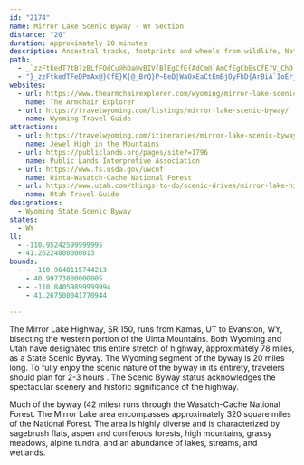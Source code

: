 ```yaml
---
id: "2174"
name: Mirror Lake Scenic Byway - WY Section
distance: "20"
duration: Approximately 20 minutes
description: Ancestral tracks, footprints and wheels from wildlife, Native Americans, mountain men, pioneers and countless forms of transportation have been imprinted on the land adjacent to this byway.
path:
  - _`zzFtkedT?tB?zBLfFOdCu@hDa@vBIV{BlEgCfE{AdCm@`AmCfEgCbEsCfE?V_ChD
  - "}_zzFtkedTFeDPmAx@}CfE}K|@_BrQ}P~EeD|WaOxEaCtEmBjOyFhD{ArBiA`IoErjAis@|FmFnn@{n@xFgHjG_JfDcElKaLxdAkfAtKyJ~B{A|EkClEoBdBk@x`@yI~O}DvFmCrSaL|PsHze@aSvCaBtE_DpSwPve@e_@pAyA~B_DrAkCx@{B^sAv@mEXmC^uJZkFl@uFn@}CbAqDtAwDjMuWfCiGnCgKrNam@xCyHjAwBzFgHfDmDnG_GhEsCnEyBxOkF~Ci@tBOzXDrCUpFqAbDaBtL{HlFsBlDw@bCQbDGdDRfi@dIxL`FnEhApB^`ADfEBd`AgEbv@?j{BYpDLrBZbDv@|mAre@jsAnv@zPbLtXrObAr@rC~CbBlDnAbEp@dFL~B?rEyBvTYrGInkARdELlA`ArEj@dBvAlCz@lApBtBzA~@vBbAbDh@pCBpAGnk@aKts@sMdCq@rDuAtCeBz^kZjLoP~BmCld@k\\js@_g@jGeDlLiF"
websites:
  - url: https://www.thearmchairexplorer.com/wyoming/mirror-lake-scenic-byway.php
    name: The Armchair Explorer
  - url: https://travelwyoming.com/listings/mirror-lake-scenic-byway/
    name: Wyoming Travel Guide
attractions:
  - url: https://travelwyoming.com/itineraries/mirror-lake-scenic-byway/
    name: Jewel High in the Mountains
  - url: https://publiclands.org/pages/site?=1796
    name: Public Lands Interpretive Association
  - url: https://www.fs.usda.gov/uwcnf
    name: Uinta-Wasatch-Cache National Forest
  - url: https://www.utah.com/things-to-do/scenic-drives/mirror-lake-highway/
    name: Utah Travel Guide
designations:
  - Wyoming State Scenic Byway
states:
  - WY
ll:
  - -110.95242599999995
  - 41.26224000000013
bounds:
  - - -110.9640115744213
    - 40.99773000000005
  - - -110.84059899999994
    - 41.267500041770944

---
```


The Mirror Lake Highway, SR 150, runs from Kamas, UT to Evanston, WY, bisecting the western portion of the Uinta Mountains. Both Wyoming and Utah have designated this entire stretch of highway, approximately 78 miles, as a State Scenic Byway. The Wyoming segment of the byway is 20 miles long. To fully enjoy the scenic nature of the byway in its entirety, travelers should plan for 2-3 hours . The  Scenic Byway status acknowledges the spectacular scenery and historic significance of the highway.


Much of the byway (42 miles) runs through the Wasatch-Cache National Forest. The Mirror Lake area encompasses approximately 320 square miles of the National Forest. The area is highly diverse and is characterized by sagebrush flats, aspen and coniferous forests, high mountains, grassy meadows, alpine tundra, and an abundance of lakes, streams, and wetlands.
